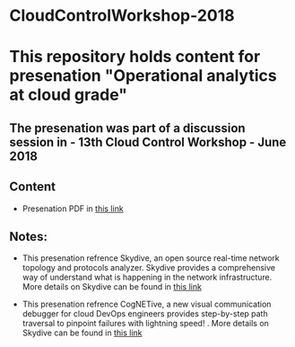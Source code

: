 # CloudControlWorkshop-2018

# This repository holds content for presenation "Operational analytics at cloud grade"

## The presenation was part of a discussion session in - 13th Cloud Control Workshop - June 2018

## Content

* Presenation PDF in [this link](https://github.com/cognetive/CloudControlWorkshop-2018/blob/master/CogNETive%20-%2013th%20Cloud%20Control%20Workshop.pdf)

## Notes:

* This presenation refrence Skydive, an open source real-time network topology and protocols analyzer. Skydive provides a comprehensive way of understand what is happening in
the network infrastructure. More details on Skydive can be found in [this link](http://skydive.network/)

* This presenation refrence CogNETive, a new visual communication debugger for cloud DevOps engineers provides step-by-step path traversal to pinpoint failures with lightning speed! . More details on Skydive can be found in [this link](https://cognetive.sl.haifa.il.ibm.com/)



